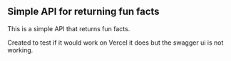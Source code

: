 ## Simple API for returning fun facts

This is a simple API that returns fun facts.

Created to test if it would work on Vercel it does but the swagger ui is not working.
